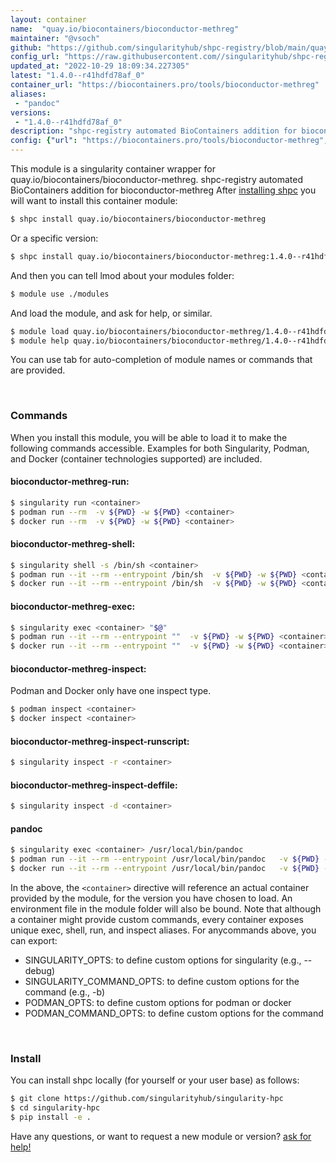 ```yaml
---
layout: container
name:  "quay.io/biocontainers/bioconductor-methreg"
maintainer: "@vsoch"
github: "https://github.com/singularityhub/shpc-registry/blob/main/quay.io/biocontainers/bioconductor-methreg/container.yaml"
config_url: "https://raw.githubusercontent.com//singularityhub/shpc-registry/main/quay.io/biocontainers/bioconductor-methreg/container.yaml"
updated_at: "2022-10-29 18:09:34.227305"
latest: "1.4.0--r41hdfd78af_0"
container_url: "https://biocontainers.pro/tools/bioconductor-methreg"
aliases:
 - "pandoc"
versions:
 - "1.4.0--r41hdfd78af_0"
description: "shpc-registry automated BioContainers addition for bioconductor-methreg"
config: {"url": "https://biocontainers.pro/tools/bioconductor-methreg", "maintainer": "@vsoch", "description": "shpc-registry automated BioContainers addition for bioconductor-methreg", "latest": {"1.4.0--r41hdfd78af_0": "sha256:2d164064507fcda9b82f45ed2dfee45c187afbebdffa5bda93100c9385596426"}, "tags": {"1.4.0--r41hdfd78af_0": "sha256:2d164064507fcda9b82f45ed2dfee45c187afbebdffa5bda93100c9385596426"}, "docker": "quay.io/biocontainers/bioconductor-methreg", "aliases": {"pandoc": "/usr/local/bin/pandoc"}}
---
```


This module is a singularity container wrapper for quay.io/biocontainers/bioconductor-methreg.
shpc-registry automated BioContainers addition for bioconductor-methreg
After [installing shpc](#install) you will want to install this container module:


```bash
$ shpc install quay.io/biocontainers/bioconductor-methreg
```

Or a specific version:

```bash
$ shpc install quay.io/biocontainers/bioconductor-methreg:1.4.0--r41hdfd78af_0
```

And then you can tell lmod about your modules folder:

```bash
$ module use ./modules
```

And load the module, and ask for help, or similar.

```bash
$ module load quay.io/biocontainers/bioconductor-methreg/1.4.0--r41hdfd78af_0
$ module help quay.io/biocontainers/bioconductor-methreg/1.4.0--r41hdfd78af_0
```

You can use tab for auto-completion of module names or commands that are provided.

<br>

### Commands

When you install this module, you will be able to load it to make the following commands accessible.
Examples for both Singularity, Podman, and Docker (container technologies supported) are included.

#### bioconductor-methreg-run:

```bash
$ singularity run <container>
$ podman run --rm  -v ${PWD} -w ${PWD} <container>
$ docker run --rm  -v ${PWD} -w ${PWD} <container>
```

#### bioconductor-methreg-shell:

```bash
$ singularity shell -s /bin/sh <container>
$ podman run --it --rm --entrypoint /bin/sh  -v ${PWD} -w ${PWD} <container>
$ docker run --it --rm --entrypoint /bin/sh  -v ${PWD} -w ${PWD} <container>
```

#### bioconductor-methreg-exec:

```bash
$ singularity exec <container> "$@"
$ podman run --it --rm --entrypoint ""  -v ${PWD} -w ${PWD} <container> "$@"
$ docker run --it --rm --entrypoint ""  -v ${PWD} -w ${PWD} <container> "$@"
```

#### bioconductor-methreg-inspect:

Podman and Docker only have one inspect type.

```bash
$ podman inspect <container>
$ docker inspect <container>
```

#### bioconductor-methreg-inspect-runscript:

```bash
$ singularity inspect -r <container>
```

#### bioconductor-methreg-inspect-deffile:

```bash
$ singularity inspect -d <container>
```


#### pandoc

```bash
$ singularity exec <container> /usr/local/bin/pandoc
$ podman run --it --rm --entrypoint /usr/local/bin/pandoc   -v ${PWD} -w ${PWD} <container> -c " $@"
$ docker run --it --rm --entrypoint /usr/local/bin/pandoc   -v ${PWD} -w ${PWD} <container> -c " $@"
```



In the above, the `<container>` directive will reference an actual container provided
by the module, for the version you have chosen to load. An environment file in the
module folder will also be bound. Note that although a container
might provide custom commands, every container exposes unique exec, shell, run, and
inspect aliases. For anycommands above, you can export:

 - SINGULARITY_OPTS: to define custom options for singularity (e.g., --debug)
 - SINGULARITY_COMMAND_OPTS: to define custom options for the command (e.g., -b)
 - PODMAN_OPTS: to define custom options for podman or docker
 - PODMAN_COMMAND_OPTS: to define custom options for the command

<br>

### Install

You can install shpc locally (for yourself or your user base) as follows:

```bash
$ git clone https://github.com/singularityhub/singularity-hpc
$ cd singularity-hpc
$ pip install -e .
```

Have any questions, or want to request a new module or version? [ask for help!](https://github.com/singularityhub/singularity-hpc/issues)